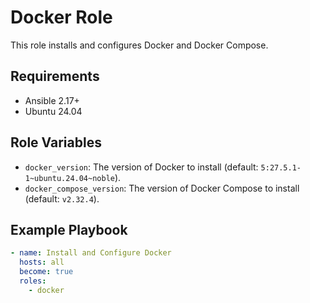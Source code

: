 # Docker Role

This role installs and configures Docker and Docker Compose.

## Requirements

- Ansible 2.17+
- Ubuntu 24.04

## Role Variables

- `docker_version`: The version of Docker to install (default: `5:27.5.1-1~ubuntu.24.04~noble`).
- `docker_compose_version`: The version of Docker Compose to install (default: `v2.32.4`).

## Example Playbook

```yaml
- name: Install and Configure Docker
  hosts: all
  become: true
  roles:
    - docker
```
